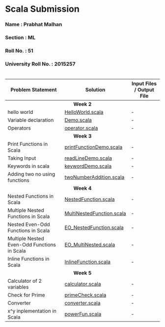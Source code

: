 # Scala Submission
### Name : Prabhat Malhan
### Section : ML
### Roll No. : 51
### University Roll No. : 2015257
# 

<table>
  <thead>
    <tr>
      <th>Problem Statement</th>
      <th>Solution</th>
      <th>Input Files / Output File</th>
    </tr>
  </thead>
  <tbody>    
    <tr> 
      <td colspan=3 align="center"><b>Week 2</b></td> 
    </tr>    
    <tr>
      <td>hello world</td>
      <td> <a href="./Week2/HelloWorld.scala">HelloWorld.scala</a> </td>
      <td>-</td>
    </tr>    
    <tr>
      <td>Variable declaration</td>
      <td> <a href="./Week2/Demo.scala">Demo.scala</a> </td>
      <td>-</td>
    </tr>    
    <tr>
      <td>Operators</td>
      <td> <a href="./Week2/Operator.scala">operator.scala</a> </td>
      <td>-</td>
    </tr>
    <tr>
       <td colspan=3 align="center"><b>Week 3</b></td> 
    </tr>    
    <tr>
      <td>Print Functions in Scala</td>
      <td> <a href="./Week3/printFunctionDemo.scala">printFunctionDemo.scala</a> </td>
      <td>-</td>
    </tr>    
    <tr>
      <td>Taking Input</td>
      <td> <a href="./Week3/readLineDemo.scala">readLineDemo.scala</a> </td>
      <td>-</td>
    </tr>    
    <tr>
      <td>Keywords in scala</td>
      <td> <a href="./Week3/keywordDemo.scala">keywordDemo.scala</a> </td>
      <td>-</td>
    </tr>    
    <tr>
      <td>Adding two no using functions</td>
      <td> <a href="./Week3/twoNumberAddition.scala">twoNumberAddition.scala</a> </td>
      <td>-</td>
    </tr>
    <tr> 
      <td colspan=3 align="center"><b>Week 4</b></td>
    </tr>    
    <tr>
      <td>Nested Functions in Scala</td>
      <td> <a href="./Week4/NestedFunction.scala">NestedFunction.scala</a> </td>
      <td>-</td>
    </tr>    
    <tr>
      <td>Multiple Nested Functions in Scala</td>
      <td> <a href="./Week4/MultiNestedFunction.scala">MultiNestedFunction.scala</a> </td>
      <td>-</td>
    </tr>    
    <tr>
      <td>Nested Even-Odd Functions in Scala</td>
      <td> <a href="./Week4/EO_NestedFunction.scala">EO_NestedFunction.scala</a> </td>
      <td>-</td>
    </tr>    
    <tr>
      <td>Multiple Nested Even-Odd Functions in Scala</td>
      <td> <a href="./Week4/EO_MultiNested.scala">EO_MultiNested.scala</a> </td>
      <td>-</td>
    </tr>
    <tr>
      <td>Inline Functions in Scala</td>
      <td> <a href="./Week4/InlineFunction.scala">InlineFunction.scala</a> </td>
      <td>-</td>
    </tr>
    <tr> 
      <td colspan=3 align="center"><b>Week 5</b></td>
    </tr>    
    <tr>
      <td>Calculator of 2 variables</td>
      <td> <a href="./Week5/calculator.scala">calculator.scala</a> </td>
      <td>-</td>
    </tr>    
    <tr>
      <td>Check for Prime</td>
      <td> <a href="./Week5/primeCheck.scala">primeCheck.scala</a> </td>
      <td>-</td>
    </tr>    
    <tr>
      <td>Converter</td>
      <td> <a href="./Week5/converter.scala">converter.scala</a> </td>
      <td>-</td>
    </tr>    
    <tr>
      <td>x^y inplementation in Scala</td>
      <td> <a href="./Week5/powerFun.scala">powerFun.scala</a> </td>
      <td>-</td>
    </tr>
  </tbody>
</table>
